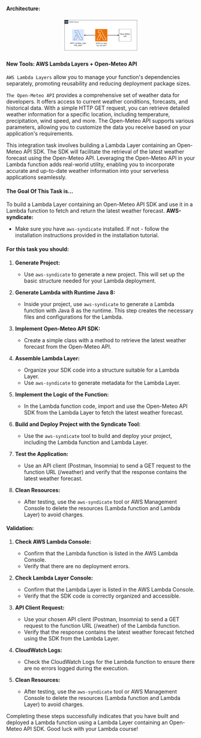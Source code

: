 #### Architecture:

<div style="text-align: center;">
  <img src="../../images/img.png" style="width: 40%;" >
</div>

#### New Tools: AWS Lambda Layers + Open-Meteo API

`AWS Lambda Layers` allow you to manage your function's dependencies separately, promoting reusability and reducing deployment package sizes.

`The Open-Meteo API` provides a comprehensive set of weather data for developers. It offers access to current weather conditions, forecasts, and historical data. With a simple HTTP GET request, you can retrieve detailed weather information for a specific location, including temperature, precipitation, wind speed, and more. The Open-Meteo API supports various parameters, allowing you to customize the data you receive based on your application's requirements.

This integration task involves building a Lambda Layer containing an Open-Meteo API SDK. The SDK will facilitate the retrieval of the latest weather forecast using the Open-Meteo API. Leveraging the Open-Meteo API in your Lambda function adds real-world utility, enabling you to incorporate accurate and up-to-date weather information into your serverless applications seamlessly.

#### The Goal Of This Task is...
To build a Lambda Layer containing an Open-Meteo API SDK and use it in a Lambda function to fetch and return the latest weather forecast. 
**AWS-syndicate:**
   - Make sure you have `aws-syndicate` installed. If not - follow the installation instructions provided in the installation tutorial.

#### For this task you should:

1. **Generate Project:**
   - Use `aws-syndicate` to generate a new project. This will set up the basic structure needed for your Lambda deployment.

2. **Generate Lambda with Runtime Java 8:**
   - Inside your project, use `aws-syndicate` to generate a Lambda function with Java 8 as the runtime. This step creates the necessary files and configurations for the Lambda.

3. **Implement  Open-Meteo API SDK:**
   - Create a simple class with a method to retrieve the latest weather forecast from the Open-Meteo API.

4. **Assemble Lambda Layer:**
   - Organize your SDK code into a structure suitable for a Lambda Layer.
   - Use `aws-syndicate` to generate metadata for the Lambda Layer.

5. **Implement the Logic of the Function:**
   - In the Lambda function code, import and use the Open-Meteo API SDK from the Lambda Layer to fetch the latest weather forecast.
   
6. **Build and Deploy Project with the Syndicate Tool:**
   - Use the `aws-syndicate` tool to build and deploy your project, including the Lambda function and Lambda Layer.

7. **Test the Application:**
   - Use an API client (Postman, Insomnia) to send a GET request to the function URL (/weather) and verify that the response contains the latest weather forecast.
8. **Clean Resources:**
   - After testing, use the `aws-syndicate` tool or AWS Management Console to delete the resources (Lambda function and Lambda Layer) to avoid charges.

#### Validation:

1. **Check AWS Lambda Console:**
   - Confirm that the Lambda function is listed in the AWS Lambda Console.
   - Verify that there are no deployment errors.

2. **Check Lambda Layer Console:**
   - Confirm that the Lambda Layer is listed in the AWS Lambda Console.
   - Verify that the SDK code is correctly organized and accessible.

3. **API Client Request:**
   - Use your chosen API client (Postman, Insomnia) to send a GET request to the function URL (/weather) of the Lambda function.
   - Verify that the response contains the latest weather forecast fetched using the SDK from the Lambda Layer.
4. **CloudWatch Logs:**
   - Check the CloudWatch Logs for the Lambda function to ensure there are no errors logged during the execution.

5. **Clean Resources:**
   - After testing, use the `aws-syndicate` tool or AWS Management Console to delete the resources (Lambda function and Lambda Layer) to avoid charges.

Completing these steps successfully indicates that you have built and deployed a Lambda function using a Lambda Layer containing an Open-Meteo API SDK. Good luck with your Lambda course!